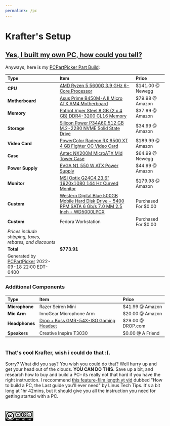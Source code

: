 ```yaml
---
permalink: /pc
---
```

# Krafter's Setup
## [Yes, I built my own PC, how could you tell?](/src/997b08a8d833988619ef9e6cea4233d0-1617554580.jpg)

Anyways, here is my
[PCPartPicker Part Build](https://pcpartpicker.com/list/HWj6yK):

Type|Item|Price
:----|:----|:----
**CPU** | [AMD Ryzen 5 5600G 3.9 GHz 6-Core Processor](https://pcpartpicker.com/product/sYmmP6/amd-ryzen-5-5600g-39-ghz-6-core-processor-100-100000252box) | $141.00 @ Newegg 
**Motherboard** | [Asus Prime B450M-A II Micro ATX AM4 Motherboard](https://pcpartpicker.com/product/kthmP6/asus-prime-b450m-a-ii-micro-atx-am4-motherboard-prime-b450m-a-ii) | $79.98 @ Amazon 
**Memory** | [Patriot Viper Steel 8 GB (2 x 4 GB) DDR4-3200 CL16 Memory](https://pcpartpicker.com/product/Mnwkcf/patriot-viper-steel-8-gb-2-x-4-gb-ddr4-3200-cl16-memory-pvs48g320c6k) | $37.99 @ Amazon 
**Storage** | [Silicon Power P34A60 512 GB M.2-2280 NVME Solid State Drive](https://pcpartpicker.com/product/94gQzy/silicon-power-p34a60-512-gb-m2-2280-nvme-solid-state-drive-sp512gbp34a60m28) | $34.99 @ Amazon 
**Video Card** | [PowerColor Radeon RX 6500 XT 4 GB Fighter OC Video Card](https://pcpartpicker.com/product/p8vdnQ/powercolor-radeon-rx-6500-xt-4-gb-fighter-oc-video-card-axrx-6500xt-4gbd6-dhoc) | $189.99 @ Amazon 
**Case** | [Antec NX200M MicroATX Mid Tower Case](https://pcpartpicker.com/product/3f2WGX/antec-nx200m-microatx-mid-tower-case-nx200m) | $64.99 @ Newegg 
**Power Supply** | [EVGA N1 550 W ATX Power Supply](https://pcpartpicker.com/product/qrwqqs/evga-n1-550-w-atx-power-supply-100-n1-0550-l1) | $44.99 @ Amazon 
**Monitor** | [MSI Optix G24C4 23.6" 1920x1080 144 Hz Curved Monitor](https://pcpartpicker.com/product/k33mP6/msi-optix-g24c4-236-1920x1080-144-hz-monitor-optix-g24c4) | $179.98 @ Amazon 
**Custom** | [Western Digital Blue 500GB Mobile Hard Disk Drive - 5400 RPM SATA 6 Gb/s 7.0 MM 2.5 Inch - WD5000LPCX](https://pcpartpicker.com/product/VPDzK8/western-digital-blue-500gb-mobile-hard-disk-drive-5400-rpm-sata-6-gbs-70-mm-25-inch-wd5000lpcx) | Purchased For $0.00 
**Custom**| Fedora Workstation| Purchased For $0.00 
 | *Prices include shipping, taxes, rebates, and discounts* |
 | **Total** | **$773.91**
 | Generated by [PCPartPicker](https://pcpartpicker.com) 2022-09-18 22:00 EDT-0400 |
 
### Additional Components
Type|Item|Price
:----|:----|:----
**Microphone** | Razer Seiren Mini | $41.99 @ Amazon
**Mic Arm** | InnoGear Microphone Arm | $20.00 @ Amazon
**Headphones** | [Drop + Koss GMR-54X-ISO Gaming Headset](https://drop.com/buy/drop-x-koss-gmr-54x-iso-gaming-headset) | $29.00 @ DROP.com
**Speakers** | Creative Inspire T3030 | $0.00 @ A Friend

#
### That's cool Krafter, wish i could do that :(.
Sorry? What did you say? You wish you could do that? Well hurry up and get your head out of the clouds. __YOU CAN DO THIS__. Save up a bit, and research how to buy and build a PC– its really not that hard if you have the right instruction. I reccommend [this feature-film length yt vid](https://www.youtube.com/watch?v=BL4DCEp7blY) dubbed "How to build a PC, the Last guide you'll ever need" by Linus Tech Tips. It's a bit long at 1hr 42mins, but it should give you all the instruction you need for getting started with a PC.

#

[![Licensed Under The CC-BY-NC-ND 4.0 License](/src/CC-BY-NC-ND.png)](/LICENSE)

